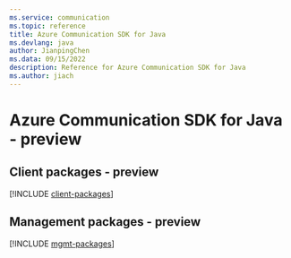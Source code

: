```yaml
---
ms.service: communication
ms.topic: reference
title: Azure Communication SDK for Java
ms.devlang: java
author: JianpingChen
ms.data: 09/15/2022
description: Reference for Azure Communication SDK for Java
ms.author: jiach
---
```

# Azure Communication SDK for Java - preview

## Client packages - preview
[!INCLUDE [client-packages](communication-client-index.md)]
## Management packages - preview
[!INCLUDE [mgmt-packages](communication-mgmt-index.md)]